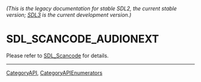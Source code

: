###### (This is the legacy documentation for stable SDL2, the current stable version; [SDL3](https://wiki.libsdl.org/SDL3/) is the current development version.)
# SDL_SCANCODE_AUDIONEXT

Please refer to [SDL_Scancode](SDL_Scancode) for details.

----
[CategoryAPI](CategoryAPI), [CategoryAPIEnumerators](CategoryAPIEnumerators)

